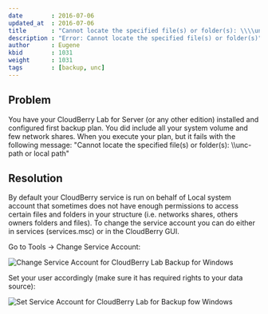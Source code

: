 ```yaml
---
date        : 2016-07-06
updated_at  : 2016-07-06
title       : "Cannot locate the specified file(s) or folder(s): \\\\unc-path or local path"
description : "Error: Cannot locate the specified file(s) or folder(s)"
author      : Eugene
kbid        : 1031
weight      : 1031
tags        : [backup, unc]
---
```


## Problem

You have your CloudBerry Lab for Server (or any other edition) installed and configured first backup plan. You did include all your system volume and few network shares. When you execute your plan, but it fails with the following message: "Cannot locate the specified file(s) or folder(s): \\\\unc-path or local path"

## Resolution

By default your CloudBerry service is run on behalf of Local system account that sometimes does not have enough permissions to access certain files and folders in your structure (i.e. networks shares, others owners folders and files). To change the service account you can do either in services (services.msc) or in the CloudBerry GUI.

Go to Tools &rarr; Change Service Account:

![Change Service Account for CloudBerry Lab Backup for Windows](/images/kb1031/change_service_account_cbl_backup.png)

Set your user accordingly (make sure it has required rights to your data source):

![Set Service Account for CloudBerry Lab for Backup fow Windows](/images/kb1031/set_service_account_for_cbl_backup.png)
